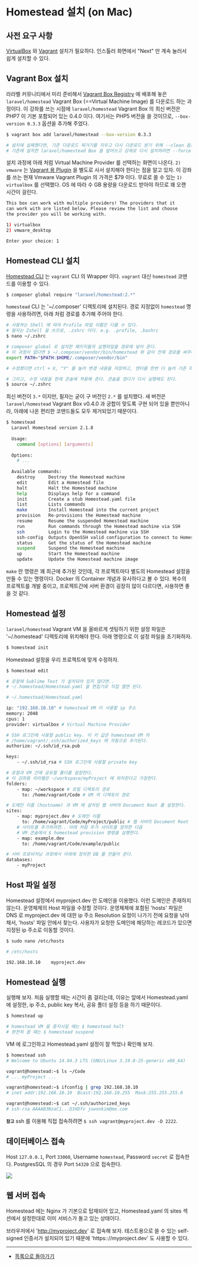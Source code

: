 # Homestead 설치 (on Mac)

## 사전 요구 사항

[VirtualBox](https://www.virtualbox.org/wiki/Downloads) 와 [Vagrant](http://www.vagrantup.com/downloads.html) 설치가 필요하다. 인스톨러 화면에서 "Next" 만 계속 눌러서 쉽게 설치할 수 있다.
 
## Vagrant Box 설치

라라벨 커뮤니티에서 미리 준비해서 [Vagrant Box Registry](https://atlas.hashicorp.com/boxes/search) 에 배포해 놓은 `laravel/homestead` Vagrant Box (==Virtual Machine Image) 를 다운로드 하는 과정이다. 이 강좌를 쓰는 시점에 `laravel/homestead` Vagrant Box 의 최신 버전은 PHP7 이 기본 포함되어 있는 0.4.0 이다. 여기서는 PHP5 버전을 쓸 것이므로, `--box-version 0.3.3` 옵션을 추가해 주었다.

```bash
$ vagrant box add laravel/homestead --box-version 0.3.3

# 설치에 실패했다면, 기존 다운로드 찌거기를 지우고 다시 다운로드 받기 위해 --clean 옵션 스위치를 붙여야 한다.
# 기존에 설치한 laravel/homestead Box 을 덮어쓰고 강제로 다시 설치하려면 --force 옵션 스위치를 붙인다.
```

설치 과정에 아래 처럼 Virtual Machine Provider 를 선택하는 화면이 나온다. `2) vmware` 는 [Vagrant 용 Plugin](http://www.vagrantup.com/vmware) 을 별도로 사서 설치해야 한다는 점을 알고 있자. 이 강좌를 쓰는 현재 Vmware Vagrant Plugin 의 가격은 $79 이다. 무료로 쓸 수 있는 `1) virtualbox` 를 선택했다. OS 에 따라 수 GB 용량을 다운로드 받아야 하므로 꽤 오랜 시간이 걸린다.

```bash
This box can work with multiple providers! The providers that it
can work with are listed below. Please review the list and choose
the provider you will be working with.

1) virtualbox
2) vmware_desktop

Enter your choice: 1
```

## Homestead CLI 설치

[Homestead CLI](https://github.com/laravel/homestead) 는 `vagrant` CLI 의 Wrapper 이다. `vagrant` 대신 `homestead` 코맨드를 이용할 수 있다.  

```bash
$ composer global require "laravel/homestead:2.*"
```

`homestead` CLI 는 '~/.composer' 디렉토리에 설치된다. 경로 지정없이 `homestead` 명령을 사용하려면, 아래 처럼 경로를 추가해 주어야 한다.

```bash
# 사용하는 Shell 에 따라 Profile 파일 이름은 다를 수 있다. 
# 필자는 Zshell 을 쓰므로, .zshrc 이다. e.g. .profile, .bashrc
$ nano ~/.zshrc

# composer global 로 설치한 패키지들의 실행파일을 경로에 넣어 준다.
# 이 과정이 없다면 $ ~/.composer/vendor/bin/homestead 와 같이 전체 경로를 써주어야 한다.
export PATH="$PATH:$HOME/.composer/vendor/bin"

# 수정했다면 ctrl + X, "Y" 를 눌러 변경 내용을 저장하고, 엔터를 한번 더 눌러 기존 파일을 덮어 쓴다. 

# 그리고, 수정 내용을 현재 콘솔에 적용해 준다. 콘솔을 껐다가 다시 실행해도 된다.
$ source ~/.zshrc
```

최신 버전이 `3.*` 이지만, 필자는 굳이 구 버전인 `2.*` 를 설치했다. 새 버전은 `laravel/homestead` Vagrant Box v0.4.0 과 궁합이 맞도록 구현 되어 있을 뿐만아니라, 아래에 나온 편리한 코맨드들도 모두 제거되었기 때문이다.

```bash
$ homestead
  Laravel Homestead version 2.1.8
  
  Usage:
    command [options] [arguments]
  
  Options:
    # ...
  
  Available commands:
    destroy     Destroy the Homestead machine
    edit        Edit a Homestead file
    halt        Halt the Homestead machine
    help        Displays help for a command
    init        Create a stub Homestead.yaml file
    list        Lists commands
    make        Install Homestead into the current project
    provision   Re-provisions the Homestead machine
    resume      Resume the suspended Homestead machine
    run         Run commands through the Homestead machine via SSH
    ssh         Login to the Homestead machine via SSH
    ssh-config  Outputs OpenSSH valid configuration to connect to Homestead
    status      Get the status of the Homestead machine
    suspend     Suspend the Homestead machine
    up          Start the Homestead machine
    update      Update the Homestead machine image
```

`make` 란 명령은 꽤 최근에 추가된 것인데, 각 프로젝트마다 별도의 Homestead 설정을 만들 수 있는 명령이다. Docker 의 Container 개념과 유사하다고 볼 수 있다. 복수의 프로젝트를 개발 중이고, 프로젝트간에 서버 환경이 굉장히 많이 다르다면, 사용하면 좋을 것 같다.

## Homestead 설정

`laravel/homestead` Vagrant VM 을 올바르게 셋팅하기 위한 설정 파일은 '~/.homestead' 디렉토리에 위치해야 한다. 아래 명령으로 이 설정 파일을 초기화하자.

```bash
$ homestead init
```

Homestead 설정을 우리 프로젝트에 맞게 수정하자.

```bash
$ homestead edit

# 로컬에 Sublime Text 가 설치되어 있지 않다면..
# ~/.homestead/Homestead.yaml 을 편집기로 직접 열면 된다.
```

```bash
# ~/.homestead/Homestead.yaml

ip: "192.168.10.10" # homestead VM 이 사용할 ip 주소
memory: 2048
cpus: 1
provider: virtualbox # Virtual Machine Provider

# SSH 로그인에 사용할 public key. 이 키 값은 homestead VM 의 
# /home/vagrant/.ssh/authorized_keys 에 자동으로 추가된다.
authorize: ~/.ssh/id_rsa.pub 

keys:
    - ~/.ssh/id_rsa # SSH 로그인에 사용할 private key

# 로컬과 VM 간에 공유할 폴더를 설정한다.
# 이 강좌용 라라벨은 ~/workspace/myProject 에 위치한다고 가정한다.
folders:
    - map: ~/workspace # 로컬 디렉토리 경로
      to: /home/vagrant/Code # VM 의 디렉토리 경로

# 도메인 이름 (hostname) 과 VM 에 설치된 웹 서버의 Document Root 를 설정한다.
sites:
    - map: myproject.dev # 도메인 이름
      to: /home/vagrant/Code/myProject/public # 웹 서버의 Document Root
    # 사이트를 추가하려면.. 아래 처럼 추가 사이트를 정의한 다음
    # VM 콘솔에서 $ homestead provision 명령을 실행한다.
    - map: example.dev
      to: /home/vagrant/Code/example/public

# 서버 프로비저닝 과정에서 아래에 정의한 DB 를 만들어 준다.
databases:
    - myProject
```

## Host 파일 설정

Homestead 설정에서 myproject.dev 란 도메인을 이용했다. 이런 도메인은 존재하지 않는다. 운영체제의 Host 파일을 수정할 것이다. 운영체제에 포함된 'hosts' 파일은 DNS 로 myproject.dev 에 대한 ip 주소 Resolution 요청이 나가기 전에 요청을 낚아 채서, 'hosts' 파일 안에서 찾는다. 사용자가 요청한 도메인에 해당하는 레코드가 있으면 지정된 ip 주소로 이동할 것이다.

```bash
$ sudo nano /etc/hosts
```

```bash
# /etc/hosts

192.168.10.10    myproject.dev
```

## Homestead 실행

실행해 보자. 처음 실행할 때는 시간이 좀 걸리는데, 이유는 앞에서 Homestead.yaml 에 설정한, ip 주소, public key 복사, 공유 폴더 설정 등을 하기 때문이다.

```bash
$ homestead up

# homestead VM 을 중지시킬 때는 $ homestead halt
# 완전히 끌 때는 $ homestead suspend
```

VM 에 로그인하고 Homestead.yaml 설정이 잘 먹었나 확인해 보자.

```bash
$ homestead ssh
# Welcome to Ubuntu 14.04.3 LTS (GNU/Linux 3.19.0-25-generic x86_64)

vagrant@homestead:~$ ls ~/Code
# ... myProject ...

vagrant@homestead:~$ ifconfig | grep 192.168.10.10
# inet addr:192.168.10.10  Bcast:192.168.10.255  Mask:255.255.255.0

vagrant@homestead:~$ cat ~/.ssh/authorized_keys
# ssh-rsa AAAAB3NzaC1...D3XDfv juwonkim@me.com
```

**`참고`** ssh 를 이용해 직접 접속하려면 `$ ssh vagrant@myproject.dev -D 2222`. 

## 데이터베이스 접속

Host `127.0.0.1`, Port `33060`, Username `homestead`, Password `secret` 로 접속한다. PostgresSQL 의 경우 Port `54320` 으로 접속한다.

![](02-install-homestead-osx-img-01.png)

## 웹 서버 접속

Homestead 에는 Nginx 가 기본으로 탑재되어 있고, Homestead.yaml 의 sites 섹션에서 설정한대로 이미 서비스가 돌고 있는 상태이다.

브라우저에서 'http://myproject.dev' 로 접속해 보자. 테스트용으로 쓸 수 있는 self-signed 인증서가 설치되어 있기 때문에 'https:://myproject.dev' 도 사용할 수 있다.

<!--@start-->
---

- [목록으로 돌아가기](../readme.md)
<!--@end-->